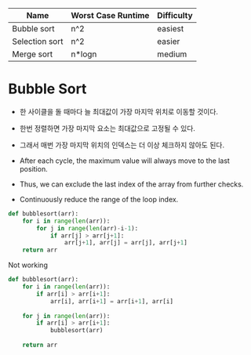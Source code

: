 |Name|Worst Case Runtime|Difficulty|   
|---|---|---|
|Bubble sort | n^2 | easiest|   
|Selection sort | n^2 | easier|   
|Merge sort | n*logn | medium|   

# Bubble Sort
- 한 사이클을 돌 때마다 늘 최대값이 가장 마지막 위치로 이동할 것이다.
- 한번 정렬하면 가장 마지막 요소는 최대값으로 고정될 수 있다.
- 그래서 매번 가장 마지막 위치의 인덱스는 더 이상 체크하지 않아도 된다.

- After each cycle, the maximum value will always move to the last position.
- Thus, we can exclude the last index of the array from further checks.
- Continuously reduce the range of the loop index.

```python
def bubblesort(arr):
    for i in range(len(arr)):
        for j in range(len(arr)-i-1):
            if arr[j] > arr[j+1]:
                arr[j+1], arr[j] = arr[j], arr[j+1]
    return arr
```


Not working 
```python
def bubblesort(arr):
    for i in range(len(arr)):
        if arr[i] > arr[i+1]:
            arr[i], arr[i+1] = arr[i+1], arr[i]
    
    for j in range(len(arr)):
        if arr[i] > arr[i+1]:
            bubblesort(arr)
    
    return arr
```

